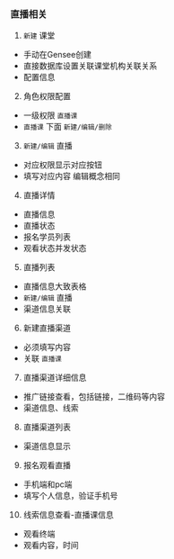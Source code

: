### 直播相关
1. `新建` 课堂
- 手动在Gensee创建  
- 直接数据库设置关联课堂机构关联关系
- 配置信息

2. 角色权限配置 
- 一级权限 `直播课`   
- `直播课` 下面 `新建/编辑/删除`   

3. `新建/编辑` 直播
- 对应权限显示对应按钮
- 填写对应内容 编辑概念相同

4. 直播详情
- 直播信息
- 直播状态
- 报名学员列表
- 观看状态并发状态

5. 直播列表
- 直播信息大致表格
- `新建/编辑` 直播
- 渠道信息关联

6. 新建直播渠道
- 必须填写内容
- 关联 `直播课`

7. 直播渠道详细信息
- 推广链接查看，包括链接，二维码等内容
- 渠道信息、线索

8. 直播渠道列表
- 渠道信息显示

9. 报名观看直播
- 手机端和pc端
- 填写个人信息，验证手机号

10. 线索信息查看-直播课信息
- 观看终端
- 观看内容，时间
